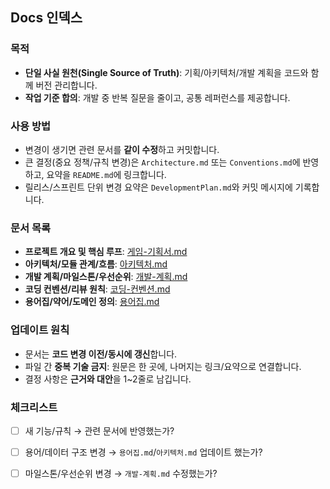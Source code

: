 ## Docs 인덱스

### 목적
- **단일 사실 원천(Single Source of Truth)**: 기획/아키텍처/개발 계획을 코드와 함께 버전 관리합니다.
- **작업 기준 합의**: 개발 중 반복 질문을 줄이고, 공통 레퍼런스를 제공합니다.

### 사용 방법
- 변경이 생기면 관련 문서를 **같이 수정**하고 커밋합니다.
- 큰 결정(중요 정책/규칙 변경)은 `Architecture.md` 또는 `Conventions.md`에 반영하고, 요약을 `README.md`에 링크합니다.
- 릴리스/스프린트 단위 변경 요약은 `DevelopmentPlan.md`와 커밋 메시지에 기록합니다.

### 문서 목록
- **프로젝트 개요 및 핵심 루프**: [게임-기획서.md](./게임-기획서.md)
- **아키텍처/모듈 관계/흐름**: [아키텍처.md](./아키텍처.md)
- **개발 계획/마일스톤/우선순위**: [개발-계획.md](./개발-계획.md)
- **코딩 컨벤션/리뷰 원칙**: [코딩-컨벤션.md](./코딩-컨벤션.md)
- **용어집/약어/도메인 정의**: [용어집.md](./용어집.md)

### 업데이트 원칙
- 문서는 **코드 변경 이전/동시에 갱신**합니다.
- 파일 간 **중복 기술 금지**: 원문은 한 곳에, 나머지는 링크/요약으로 연결합니다.
- 결정 사항은 **근거와 대안**을 1~2줄로 남깁니다.

### 체크리스트
- [ ] 새 기능/규칙 → 관련 문서에 반영했는가?
- [ ] 용어/데이터 구조 변경 → `용어집.md`/`아키텍처.md` 업데이트 했는가?
- [ ] 마일스톤/우선순위 변경 → `개발-계획.md` 수정했는가?


